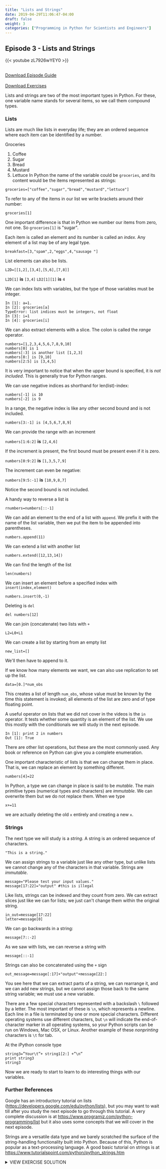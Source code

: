 ```yaml
---
title: "Lists and Strings"
date: 2019-04-29T11:06:47-04:00
draft: false
weight: 3
categories: ["Programming in Python for Scientists and Engineers"]
---
```


## Episode 3 - Lists and Strings

{{< youtube zL7926wYEY0 >}}

<br>
<a class="btn btn-success btn-lg" href="/files/Episode-3-Guide.pdf" role="button">Download Episode Guide</a>
<br>
<br>
<a class="btn btn-success btn-lg" href="/files/Episode-3-Exercise.pdf" role="button">Download Exercises</a>


Lists and strings are two of the most important types in Python. For these, one variable name stands for several items, so we call them compound types. 

### Lists

Lists are much like lists in everyday life; they are an ordered sequence where each item can be identified by a number.

Groceries
1. Coffee
2. Sugar
3. Bread
4. Mustard
5. Lettuce
In Python the name of the variable could be `groceries`, and its content would be the items represented as strings:

```
groceries=["coffee","sugar","bread","mustard","lettuce"]
```

To refer to any of the items in our list we write brackets around their number:

```
groceries[1]
```

One important difference is that in Python we number our items from zero, not one. So `groceries[1]` is "sugar".

Each item is called an element and its number is called an *index*. Any element of a list may be of any legal type.

```
breakfast=[3,"spam",2,"eggs",4,"sausage "]
```

List elements can also be lists.

```
L2D=[[1,2],[3,4],[5,6],[7,8]]
```

`L2D[1]` **is** `[3,4]`
`LD2[1][1]` **is** `4`

We can index lists with variables, but the type of those variables must be integer.

```
In [1]: a=1.
In [2]: groceries[a]
TypeError: list indices must be integers, not float
In [3]: i=1
In [4]: groceries[i]
```

We can also extract elements with a slice. The colon is called the *range* operator.

```
numbers=[1,2,3,4,5,6,7,8,9,10]
numbers[0] is 1
numbers[:3] is another list [1,2,3]
numbers[8:] is [9,10]
numbers[2:5] is [3,4,5]
```

It is very important to notice that when the upper bound is specified, it is *not included*. This is generally true for Python ranges.

We can use negative indices as shorthand for len(list)-index:

```
numbers[-1] is 10
numbers[-2] is 9
```

In a range, the negative index is like any other second bound and is not included.

```
numbers[3:-1] is [4,5,6,7,8,9]
```

We can provide the range with an increment

`numbers[1:6:2]` **is** `[2,4,6]`

If the increment is present, the first bound must be present even if it is zero.

`numbers[0:9:2]` **is** `[1,3,5,7,9]`

The increment can even be negative:

`numbers[9:5:-1]` **is** `[10,9,8,7]`

Notice the second bound is not included.

A handy way to reverse a list is 

```
rnumbers=numbers[::-1]
```

We can add an element to the end of a list with `append`. We prefix it with the name of the list variable, then we put the item to be appended into parentheses.

```
numbers.append(11)
```

We can extend a list with another list

```
numbers.extend([12,13,14])
```

We can find the length of the list

```
len(numbers)
```

We can insert an element before a specified index with `insert(index,element)`

```
numbers.insert(0,-1)
```

Deleting is `del`

```
del numbers[12]
```

We can join (concatenate) two lists with `+`

```
L2=L0+L1
```

We can create a list by starting from an empty list

```
new_list=[]
```

We'll then have to append to it.

If we know how many elements we want, we can also use replication to set up the list.

```
data=[0.]*num_obs
```

This creates a list of length `num_obs`, whose value must be known by the time this statement is invoked; all elements of the list are zero and of type floating point.

A useful operator on lists that we did not cover in the videos is the `in` operator. It tests whether some quantity is an element of the list. We use this mostly with the conditionals we will study in the next episode.

```
In [1]: print 2 in numbers
Out [1]: True
```

There are other list operations, but these are the most commonly used. Any book or reference on Python can give you a complete enumeration.


One important characteristic of lists is that we can change them in place. That is, we can replace an element by something different.

```
numbers[4]=22
```

In Python, a type we can change in place is said to be *mutable*. The main primitive types (numerical types and characters) are *immutable*. We can overwrite them but we do not replace them. When we type

```
x+=11
```

we are actually deleting the old `x` entirely and creating a new `x`.

### Strings

The next type we will study is a *string*. A string is an ordered sequence of characters.

```
"This is a string."
```
	
We can assign strings to a variable just like any other type, but unlike lists we cannot change any of the characters in that variable. Strings are *immutable*.

```
message="Please test your input values."
message[17:22]="output" #this is illegal
```

Like lists, strings can be indexed and they count from zero. We can extract slices just like we can for lists; we just can't change them within the original string.

```
in_out=message[17:22]
letter=message[0]
```

We can go backwards in a string:

```
message[7::-2]
```

As we saw with lists, we can reverse a string with

```
message[::-1]
```

Strings can also be concatenated using the `+` sign

```
out_message=message[:17]+"output"+message[22:]
```

You see here that we can extract parts of a string, we can rearrange it, and we can add new strings, but we cannot assign those back to the same string variable; we must use a new variable.

There are a few special characters represented with a backslash `\` followed by a letter. The most important of these is `\n`, which represents a newline. Each line in a file is terminated by one or more special characters. Different operating systems use different characters, but `\n` will indicate the end-of-character marker in all operating systems, so your Python scripts can be run on Windows, Mac OSX, or Linux. Another example of these *nonprinting* characters is `\t` for tab.

At the iPython console type

```
string3=”Your\t”+ string1[2:] +”\n”
print string3
string3
```

Now we are ready to start to learn to do interesting things with our variables.

### Further References

Google has an introductory tutorial on lists (<https://developers.google.com/edu/python/lists>), but you may want to wait till after you study the next episode to go through this tutorial. A very complete discussion is at https://www.programiz.com/python-programming/list but it also uses some concepts that we will cover in the next episode.

Strings are a versatile data type and we barely scratched the surface of the string-handling functionality built into Python. Because of this, Python is popular as a text-processing language. A good basic tutorial on strings is at 
<https://www.tutorialspoint.com/python/python_strings.htm>


<details>
<summary>VIEW EXERCISE SOLUTION</summary>
```
#Type at your console

Numerals=range(1,11)
Numerals[3]
Numerals[3:]
Numerals[4:6]
Numerals.extend(range(11,21))

Numerals=Numerals+range(21,31)
#Python 3
#Numerals.extend(list(range(11,21)))

#Numerals=Numerals+list(range(21,31))

len(Numerals)
Numerals[3]=11
del Numerals[4]#

greeting="Hello World"

hello=greeting[0:5]

greeting2=hello+" there"

output=greeting2+"\n"*2
output
#note the difference at the console
print output
#print(output)
```
</details>
